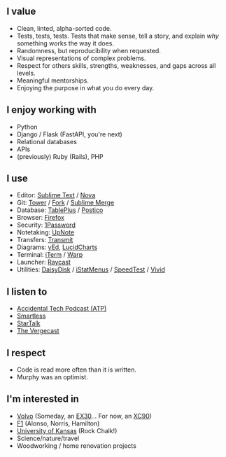 ## I value
* Clean, linted, alpha-sorted code.
* Tests, tests, tests. Tests that make sense, tell a story, and explain *why* something works the way it does.
* Randomness, but reproducibility when requested.
* Visual representations of complex problems.
* Respect for others skills, strengths, weaknesses, and gaps across all levels.
* Meaningful mentorships.
* Enjoying the purpose in what you do every day.

## I enjoy working with
* Python
* Django / Flask (FastAPI, you're next)
* Relational databases
* APIs
* (previously) Ruby (Rails), PHP

## I use
* Editor: [Sublime Text](https://www.sublimetext.com/) / [Nova](https://nova.app/)
* Git: [Tower](https://www.git-tower.com/mac) / [Fork](https://git-fork.com/) / [Sublime Merge](https://www.sublimemerge.com/)
* Database: [TablePlus](https://tableplus.com/) / [Postico](https://eggerapps.at/postico2/)
* Browser: [Firefox](https://www.mozilla.org/en-US/firefox/new/?redirect_source=getfirefox-com)
* Security: [1Password](https://1password.com/)
* Notetaking: [UpNote](https://getupnote.com/)
* Transfers: [Transmit](https://panic.com/transmit/)
* Diagrams: [yEd](https://www.yworks.com/products/yed), [LucidCharts](https://www.lucidchart.com/pages)
* Terminal: [iTerm](https://iterm2.com/) / [Warp](https://www.warp.dev/)
* Launcher: [Raycast](https://www.raycast.com)
* Utilities: [DaisyDisk](https://daisydiskapp.com/) / [iStatMenus](https://bjango.com/mac/istatmenus/) / [SpeedTest](https://www.speedtest.net/apps) / [Vivid](https://www.getvivid.app/)

## I listen to
* [Accidental Tech Podcast (ATP)](https://atp.fm/)
* [Smartless](https://www.smartless.com/)
* [StarTalk](https://startalkmedia.com/)
* [The Vergecast](https://www.theverge.com/the-vergecast)

## I respect
* Code is read more often than it is written.
* Murphy was an optimist.

## I'm interested in
* [Volvo](https://www.volvocars.com/us/) (Someday, an [EX30](https://www.volvocars.com/us/cars/ex30-electric)... For now, an [XC90](https://www.volvocars.com/us/cars/xc90/))
* [F1](https://www.formula1.com) (Alonso, Norris, Hamilton)
* [University of Kansas](https://ku.edu) (Rock Chalk!)
* Science/nature/travel
* Woodworking / home renovation projects

<!--
**maglfmn/maglfmn** is a ✨ _special_ ✨ repository because its `README.md` (this file) appears on your GitHub profile.

- 🔭 I’m currently working on ...
- 🌱 I’m currently learning ...
- 👯 I’m looking to collaborate on ...
- 🤔 I’m looking for help with ...
- 💬 Ask me about ...
- 📫 How to reach me: ...
- 😄 Pronouns: ...
- ⚡ Fun fact: ...
-->
